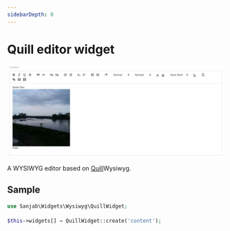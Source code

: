 ```yaml
---
sidebarDepth: 0
---
```

# Quill editor widget
![Quill widget](../images/screenshots/widgets/quill.jpg)

A WYSIWYG editor based on [Quill](https://github.com/quilljs/quill)Wysiwyg.

## Sample
```php
use Sanjab\Widgets\Wysiwyg\QuillWidget;

$this->widgets[] = QuillWidget::create('content');
```

